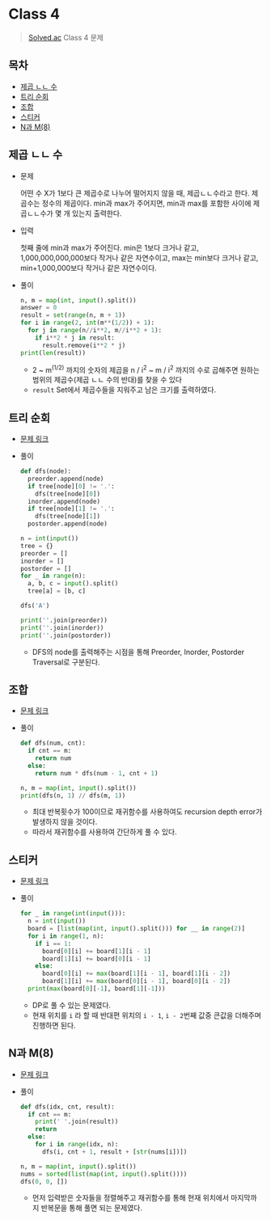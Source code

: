 # Class 4

> [Solved.ac](https://solved.ac/) Class 4 문제

## 목차

* [제곱 ㄴㄴ 수](#제곱-ㄴㄴ-수)
* [트리 순회](#트리-순회)
* [조합](#조합)
* [스티커](#스티커)
* [N과 M(8)](#n과-m8)

## 제곱 ㄴㄴ 수

* 문제

  어떤 수 X가 1보다 큰 제곱수로 나누어 떨어지지 않을 때, 제곱ㄴㄴ수라고 한다. 제곱수는 정수의 제곱이다. min과 max가 주어지면, min과 max를 포함한 사이에 제곱ㄴㄴ수가 몇 개 있는지 출력한다.

* 입력

  첫째 줄에 min과 max가 주어진다. min은 1보다 크거나 같고, 1,000,000,000,000보다 작거나 같은 자연수이고, max는 min보다 크거나 같고, min+1,000,000보다 작거나 같은 자연수이다.

* 풀이

  ```python
  n, m = map(int, input().split())
  answer = 0
  result = set(range(n, m + 1))
  for i in range(2, int(m**(1/2)) + 1):
    for j in range(n//i**2, m//i**2 + 1):
      if i**2 * j in result:
        result.remove(i**2 * j)
  print(len(result))
  ```

  * 2 ~ m<sup>(1/2)</sup> 까지의 숫자의 제곱을 n / i<sup>2</sup> ~ m / i<sup>2</sup> 까지의 수로 곱해주면 원하는 범위의 제곱수(제곱 ㄴㄴ 수의 반대)를 찾을 수 있다
  * `result` Set에서 제곱수들을 지워주고 남은 크기를 출력하였다.

## 트리 순회

* [문제 링크](https://www.acmicpc.net/problem/1991)

* 풀이

  ```python
  def dfs(node):
    preorder.append(node)
    if tree[node][0] != '.':
      dfs(tree[node][0])
    inorder.append(node)
    if tree[node][1] != '.':
      dfs(tree[node][1])
    postorder.append(node)
  
  n = int(input())
  tree = {}
  preorder = []
  inorder = []
  postorder = []
  for _ in range(n):
    a, b, c = input().split()
    tree[a] = [b, c]
  
  dfs('A')
  
  print(''.join(preorder))
  print(''.join(inorder))
  print(''.join(postorder))
  ```

  * DFS의 node를 출력해주는 시점을 통해 Preorder, Inorder, Postorder Traversal로 구분된다.

## 조합

* [문제 링크](https://www.acmicpc.net/problem/2407)

* 풀이

  ```python
  def dfs(num, cnt):
    if cnt == m:
      return num
    else:
      return num * dfs(num - 1, cnt + 1)
  
  n, m = map(int, input().split())
  print(dfs(n, 1) // dfs(m, 1))
  ```

  * 최대 반복횟수가 100이므로 재귀함수를 사용하여도 recursion depth error가 발생하지 않을 것이다.
  * 따라서 재귀함수를 사용하여 간단하게 풀 수 있다.

## 스티커

* [문제 링크](https://www.acmicpc.net/problem/9465)

* 풀이

  ```python
  for _ in range(int(input())):
    n = int(input())
    board = [list(map(int, input().split())) for __ in range(2)]
    for i in range(1, n):
      if i == 1:
        board[0][i] += board[1][i - 1]
        board[1][i] += board[0][i - 1]
      else:
        board[0][i] += max(board[1][i - 1], board[1][i - 2])
        board[1][i] += max(board[0][i - 1], board[0][i - 2])
    print(max(board[0][-1], board[1][-1]))
  ```

  * DP로 풀 수 있는 문제였다.
  * 현재 위치를 `i` 라 할 때 반대편 위치의 `i - 1`, `i - 2`번째 값중 큰값을 더해주며 진행하면 된다.

## N과 M(8)

* [문제 링크](https://www.acmicpc.net/problem/15657)

* 풀이

  ```python
  def dfs(idx, cnt, result):
    if cnt == m:
      print(' '.join(result))
      return
    else:
      for i in range(idx, n):
        dfs(i, cnt + 1, result + [str(nums[i])])
  
  n, m = map(int, input().split())
  nums = sorted(list(map(int, input().split())))
  dfs(0, 0, [])
  ```

  * 먼저 입력받은 숫자들을 정렬해주고 재귀함수를 통해 현재 위치에서 마지막까지 반복문을 통해 풀면 되는 문제였다.